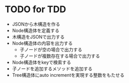 # TODO for TDD

- JSONから木構造を作る
- Node構造体を定義する
- 木構造をJSONで出力する
- Node構造体の内容を出力する
    - 子ノードが空の場合で出力する
    - 子ノードが複数存在する場合で出力する
- Node構造体をkeyで検索する
- 子ノードを追加するメソッドを追加する
- Tree構造体にauto incrementを実現する整数をもたせる

